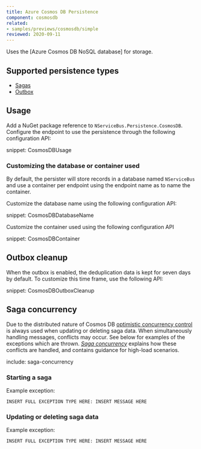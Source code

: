 ```yaml
---
title: Azure Cosmos DB Persistence
component: cosmosdb
related:
- samples/previews/cosmosdb/simple
reviewed: 2020-09-11
---
```


Uses the [Azure Cosmos DB NoSQL database] for storage.

## Supported persistence types

* [Sagas](/nservicebus/sagas/)
* [Outbox](/nservicebus/outbox/)

## Usage

Add a NuGet package reference to `NServiceBus.Persistence.CosmosDB`. Configure the endpoint to use the persistence through the following configuration API:

snippet: CosmosDBUsage

### Customizing the database or container used

By default, the persister will store records in a database named `NServiceBus` and use a container per endpoint using the endpoint name as to name the container.

Customize the database name using the following configuration API:

snippet: CosmosDBDatabaseName

Customize the container used using the following configuration API

snippet: CosmosDBContainer

## Outbox cleanup 

When the outbox is enabled, the deduplication data is kept for seven days by default. To customize this time frame, use the following API:

snippet: CosmosDBOutboxCleanup

## Saga concurrency

Due to the distributed nature of Cosmos DB [optimistic concurrency control](https://en.wikipedia.org/wiki/Optimistic_concurrency_control) is always used when updating or deleting saga data. When simultaneously handling messages, conflicts may occur. See below for examples of the exceptions which are thrown. _[Saga concurrency](/nservicebus/sagas/concurrency.md)_ explains how these conflicts are handled, and contains guidance for high-load scenarios.

include: saga-concurrency

### Starting a saga

Example exception:

```
INSERT FULL EXCEPTION TYPE HERE: INSERT MESSAGE HERE
```

### Updating or deleting saga data

Example exception:

```
INSERT FULL EXCEPTION TYPE HERE: INSERT MESSAGE HERE
```

